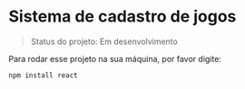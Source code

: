 # Sistema de cadastro de jogos</h1>

>Status do projeto: Em desenvolvimento

Para rodar esse projeto na sua máquina, por favor digite:

```
npm install react
```
